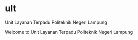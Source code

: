 # ult
Unit Layanan Terpadu Politeknik Negeri Lampung

Welcome to Unit Layanan Terpadu Politeknik Negeri Lampung

